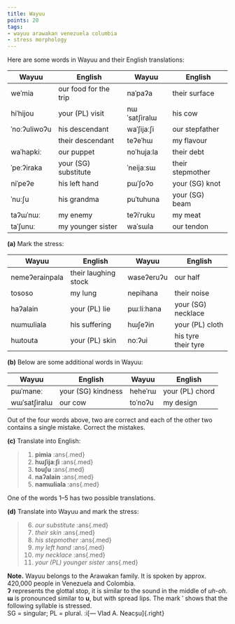 ```yaml
---
title: Wayuu
points: 20
tags:
- wayuu arawakan venezuela columbia
- stress morphology
---
```


Here are some words in Wayuu and their English translations:

| Wayuu | English | Wayuu | English |
| - | - | - | - |
| weˈmia | our food for the trip | naˈpaʔa | their surface |
| hiˈhijou | your (PL) visit | nɯˈsatʃiralɯ | his cow |
| ˈnoːʔuliwoʔu | his descendant | waˈʃijaːʃi | our stepfather |
| | their descendant | teʔeˈhɯ | my flavour |
| waˈhapkiː | our puppet | noˈhujaːla | their debt |
| ˈpeːʔiraka | your (SG) substitute | ˈneijaːsɯ | their stepmother |
| niˈpeʔe |his left hand | pɯˈʃoʔo |your (SG) knot |
| ˈnuːʃu |his grandma | puˈtuhuna| your (SG) beam |
| taʔɯˈnɯː |my enemy | teʔiˈruku |my meat |
| taˈʃunuː |my younger sister | waˈsɯla |our tendon |



**(a)** Mark the stress:

| Wayuu | English | Wayuu | English |
| - | - | - | -| 
| nemeʔerainpala | their laughing stock |waseʔeruʔu| our half |
| tososo | my lung | nepihana | their noise |
| haʔalain | your (PL) lie | pɯːliːhana | your (SG) necklace |
| nɯmɯliala | his suffering | hɯʃeʔin | your (PL) cloth |
| hɯtouta | your (PL) skin | noːʔui | his tyre<br>their tyre |

**(b)** Below are some additional words in Wayuu:

| Wayuu | English | Wayuu | English|
|- | - | - |- |
| pɯˈmaneː | your (SG) kindness | heheˈrɯ | your (PL) chord |
| wɯˈsatʃiralɯ | our cow | toˈnoʔu | my design |

Out of the four words above, two are correct and each of the other two contains a single
mistake. Correct the mistakes.

**(c)** Translate into English:
> 1. **pimia** :ans{.med}
> 2. **hɯʃijaːʃi** :ans{.med}
> 3. **touʃu** :ans{.med}
> 4. **naʔalain** :ans{.med}
> 5. **namɯliala** :ans{.med}

One of the words 1–5 has two
possible translations.

**(d)** Translate into Wayuu and mark the stress:

> 6. *our substitute* :ans{.med}
> 7. *their skin* :ans{.med}
> 8. *his stepmother* :ans{.med}
> 9. *my left hand* :ans{.med}
> 10. *my necklace* :ans{.med}
> 11. *your (PL) younger sister* :ans{.med}

**Note.** Wayuu belongs to the Arawakan family. It is spoken by approx. 420,000 people in
Venezuela and Colombia.
<br>**ʔ** represents the glottal stop, it is similar to the sound in the middle of *uh-oh*. **ɯ** is
pronounced similar to **u**, but with spread lips. The mark **ˈ** shows that the following syllable
is stressed.
<br>SG = singular; PL = plural. :i[— Vlad A. Neacșu]{.right}